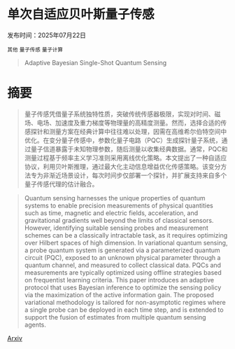 # 单次自适应贝叶斯量子传感

发布时间：2025年07月22日

`其他` `量子传感` `量子计算`

> Adaptive Bayesian Single-Shot Quantum Sensing

# 摘要

> 量子传感凭借量子系统独特性质，突破传统传感器极限，实现对时间、磁场、电场、加速度及重力梯度等物理量的高精度测量。然而，选择合适的传感探针和测量方案在经典计算中往往难以处理，因需在高维希尔伯特空间中优化。在变分量子传感中，参数化量子电路（PQC）生成探针量子系统，通过量子信道暴露于未知物理参数，随后测量以收集经典数据。通常，PQC和测量过程基于频率主义学习准则采用离线优化策略。本文提出了一种自适应协议，利用贝叶斯推理，通过最大化主动信息增益优化传感策略。该变分方法专为非渐近场景设计，每次时间步仅部署一个探针，并扩展支持来自多个量子传感代理的估计融合。

> Quantum sensing harnesses the unique properties of quantum systems to enable precision measurements of physical quantities such as time, magnetic and electric fields, acceleration, and gravitational gradients well beyond the limits of classical sensors. However, identifying suitable sensing probes and measurement schemes can be a classically intractable task, as it requires optimizing over Hilbert spaces of high dimension. In variational quantum sensing, a probe quantum system is generated via a parameterized quantum circuit (PQC), exposed to an unknown physical parameter through a quantum channel, and measured to collect classical data. PQCs and measurements are typically optimized using offline strategies based on frequentist learning criteria. This paper introduces an adaptive protocol that uses Bayesian inference to optimize the sensing policy via the maximization of the active information gain. The proposed variational methodology is tailored for non-asymptotic regimes where a single probe can be deployed in each time step, and is extended to support the fusion of estimates from multiple quantum sensing agents.

[Arxiv](https://arxiv.org/abs/2507.16477)